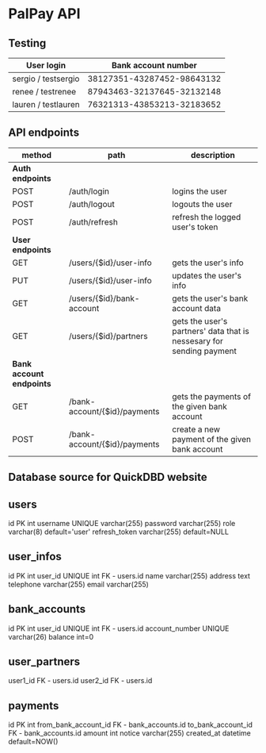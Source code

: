 # PalPay API

## Testing

| User login            | Bank account number        |
| --------------------- | -------------------------- |
| sergio / testsergio   | 38127351-43287452-98643132 |
| renee / testrenee     | 87943463-32137645-32132148 |
| lauren / testlauren   | 76321313-43853213-32183652 |

## API endpoints

| method  | path                                | description |
| ------- | ----------------------------------- | ----------- |
| **Auth endpoints** |
| POST    | /auth/login                         | logins the user |
| POST    | /auth/logout                        | logouts the user |
| POST    | /auth/refresh                       | refresh the logged user's token |
| **User endpoints** |
| GET     | /users/{$id}/user-info              | gets the user's info |
| PUT     | /users/{$id}/user-info              | updates the user's info |
| GET     | /users/{$id}/bank-account           | gets the user's bank account data |
| GET     | /users/{$id}/partners               | gets the user's partners' data that is nessesary for sending payment |
| **Bank account endpoints** |
| GET     | /bank-account/{$id}/payments        | gets the payments of the given bank account |
| POST    | /bank-account/{$id}/payments        | create a new payment of the given bank account |

## Database source for QuickDBD website

users
-----
id PK int
username UNIQUE varchar(255)
password varchar(255)
role varchar(8) default='user'
refresh_token varchar(255) default=NULL

user_infos
-----
id PK int
user_id UNIQUE int FK - users.id
name varchar(255)
address text
telephone varchar(255)
email varchar(255)

bank_accounts
-----
id PK int
user_id UNIQUE int FK - users.id
account_number UNIQUE varchar(26)
balance int=0

user_partners
-----
user1_id FK - users.id
user2_id FK - users.id


payments
-----
id PK int
from_bank_account_id FK - bank_accounts.id
to_bank_account_id FK - bank_accounts.id
amount int
notice varchar(255)
created_at datetime default=NOW()